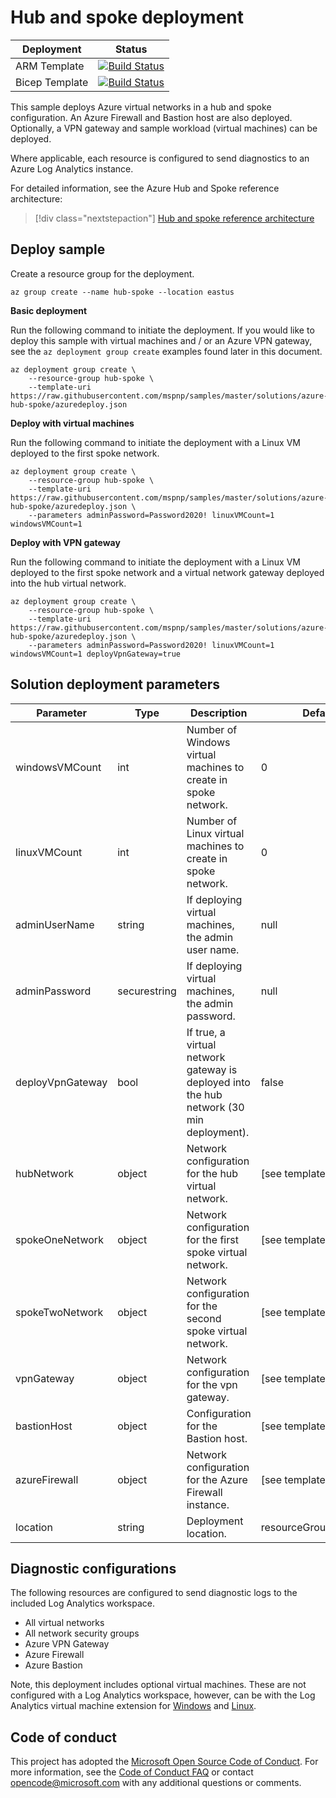 # Hub and spoke deployment

| Deployment | Status |
|---|---|
| ARM Template | [![Build Status](https://nepeters-devops.visualstudio.com/arm-template-validation-pipelines/_apis/build/status/hub-spoke-bastion?branchName=master)](https://nepeters-devops.visualstudio.com/arm-template-validation-pipelines/_build/latest?definitionId=129&branchName=master) |
| Bicep Template | [![Build Status](https://nepeters-devops.visualstudio.com/arm-template-validation-pipelines/_apis/build/status/hub-spoke-bastion?branchName=master)](https://nepeters-devops.visualstudio.com/arm-template-validation-pipelines/_build/latest?definitionId=129&branchName=master) |


This sample deploys Azure virtual networks in a hub and spoke configuration. An Azure Firewall and Bastion host are also deployed. Optionally, a VPN gateway and sample workload (virtual machines) can be deployed. 

Where applicable, each resource is configured to send diagnostics to an Azure Log Analytics instance.

For detailed information, see the Azure Hub and Spoke reference architecture:

> [!div class="nextstepaction"]
> [Hub and spoke reference architecture](https://docs.microsoft.com/azure/architecture/reference-architectures/hybrid-networking/hub-spoke)

## Deploy sample

Create a resource group for the deployment.

```azurecli-interactive
az group create --name hub-spoke --location eastus
```

**Basic deployment**

Run the following command to initiate the deployment. If you would like to deploy this sample with virtual machines and / or an Azure VPN gateway, see the `az deployment group create` examples found later in this document.

```azurecli-interactive
az deployment group create \
    --resource-group hub-spoke \
    --template-uri https://raw.githubusercontent.com/mspnp/samples/master/solutions/azure-hub-spoke/azuredeploy.json
```

**Deploy with virtual machines**

Run the following command to initiate the deployment with a Linux VM deployed to the first spoke network.

```azurecli-interactive
az deployment group create \
    --resource-group hub-spoke \
    --template-uri https://raw.githubusercontent.com/mspnp/samples/master/solutions/azure-hub-spoke/azuredeploy.json \
    --parameters adminPassword=Password2020! linuxVMCount=1 windowsVMCount=1
```

**Deploy with VPN gateway**

Run the following command to initiate the deployment with a Linux VM deployed to the first spoke network and a virtual network gateway deployed into the hub virtual network.

```azurecli-interactive
az deployment group create \
    --resource-group hub-spoke \
    --template-uri https://raw.githubusercontent.com/mspnp/samples/master/solutions/azure-hub-spoke/azuredeploy.json \
    --parameters adminPassword=Password2020! linuxVMCount=1 windowsVMCount=1 deployVpnGateway=true
```

## Solution deployment parameters

| Parameter | Type | Description | Default |
|---|---|---|--|
| windowsVMCount | int | Number of Windows virtual machines to create in spoke network. | 0 |
| linuxVMCount | int | Number of Linux virtual machines to create in spoke network. | 0 |
| adminUserName | string | If deploying virtual machines, the admin user name. | null |
| adminPassword | securestring | If deploying virtual machines, the admin password. | null |
| deployVpnGateway | bool | If true, a virtual network gateway is deployed into the hub network (30 min deployment). | false |
| hubNetwork | object | Network configuration for the hub virtual network. | [see template] |
| spokeOneNetwork | object | Network configuration for the first spoke virtual network. | [see template] |
| spokeTwoNetwork | object | Network configuration for the second spoke virtual network. | [see template] |
| vpnGateway | object | Network configuration for the vpn gateway. | [see template] |
| bastionHost | object | Configuration for the Bastion host. | [see template] |
| azureFirewall | object | Network configuration for the Azure Firewall instance. | [see template] |
| location | string | Deployment location. | resourceGroup().location | 

## Diagnostic configurations

The following resources are configured to send diagnostic logs to the included Log Analytics workspace.

- All virtual networks
- All network security groups
- Azure VPN Gateway
- Azure Firewall
- Azure Bastion

Note, this deployment includes optional virtual machines. These are not configured with a Log Analytics workspace, however, can be with the Log Analytics virtual machine extension for [Windows](https://docs.microsoft.com/azure/virtual-machines/extensions/oms-windows) and [Linux](https://docs.microsoft.com/azure/virtual-machines/extensions/oms-linux).

## Code of conduct

This project has adopted the [Microsoft Open Source Code of Conduct](https://opensource.microsoft.com/codeofconduct/). For more information, see the [Code of Conduct FAQ](https://opensource.microsoft.com/codeofconduct/faq/) or contact [opencode@microsoft.com](mailto:opencode@microsoft.com) with any additional questions or comments.